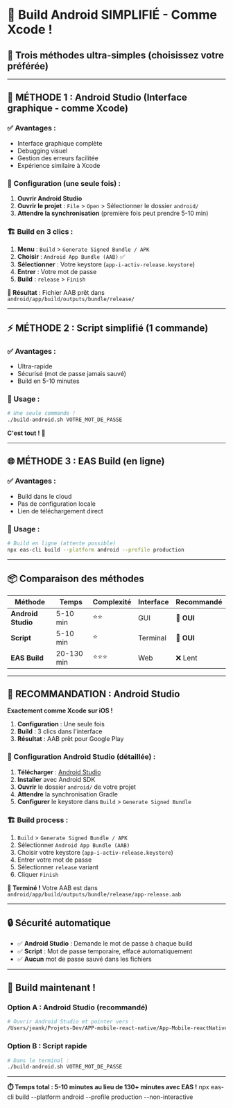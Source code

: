 # 🚀 Build Android SIMPLIFIÉ - Comme Xcode !

## 🎯 Trois méthodes ultra-simples (choisissez votre préférée)

---

## 📱 **MÉTHODE 1 : Android Studio (Interface graphique - comme Xcode)**

### ✅ Avantages : 
- Interface graphique complète
- Debugging visuel
- Gestion des erreurs facilitée
- Expérience similaire à Xcode

### 🔧 Configuration (une seule fois) :

1. **Ouvrir Android Studio**
2. **Ouvrir le projet** : `File` > `Open` > Sélectionner le dossier `android/`
3. **Attendre la synchronisation** (première fois peut prendre 5-10 min)

### 🏗️ Build en 3 clics :

1. **Menu** : `Build` > `Generate Signed Bundle / APK`
2. **Choisir** : `Android App Bundle (AAB)` ✅ 
3. **Sélectionner** : Votre keystore (`app-i-activ-release.keystore`)
4. **Entrer** : Votre mot de passe
5. **Build** : `release` > `Finish`

**🎯 Résultat** : Fichier AAB prêt dans `android/app/build/outputs/bundle/release/`

---

## ⚡ **MÉTHODE 2 : Script simplifié (1 commande)**

### ✅ Avantages :
- Ultra-rapide
- Sécurisé (mot de passe jamais sauvé)
- Build en 5-10 minutes

### 🚀 Usage :

```bash
# Une seule commande !
./build-android.sh VOTRE_MOT_DE_PASSE
```

**C'est tout !** 🎉

---

## 🌐 **MÉTHODE 3 : EAS Build (en ligne)**

### ✅ Avantages :
- Build dans le cloud
- Pas de configuration locale
- Lien de téléchargement direct

### 🚀 Usage :

```bash
# Build en ligne (attente possible)
npx eas-cli build --platform android --profile production
```

---

## 📦 **Comparaison des méthodes**

| Méthode | Temps | Complexité | Interface | Recommandé |
|---------|-------|------------|-----------|------------|
| **Android Studio** | 5-10 min | ⭐⭐ | GUI | 🎯 **OUI** |
| **Script** | 5-10 min | ⭐ | Terminal | 🎯 **OUI** |
| **EAS Build** | 20-130 min | ⭐⭐⭐ | Web | ❌ Lent |

---

## 🎯 **RECOMMANDATION : Android Studio**

**Exactement comme Xcode sur iOS !**

1. **Configuration** : Une seule fois
2. **Build** : 3 clics dans l'interface
3. **Résultat** : AAB prêt pour Google Play

### 🔧 Configuration Android Studio (détaillée) :

1. **Télécharger** : [Android Studio](https://developer.android.com/studio)
2. **Installer** avec Android SDK
3. **Ouvrir** le dossier `android/` de votre projet
4. **Attendre** la synchronisation Gradle
5. **Configurer** le keystore dans `Build` > `Generate Signed Bundle`

### 🏗️ Build process :

1. `Build` > `Generate Signed Bundle / APK`
2. Sélectionner `Android App Bundle (AAB)`
3. Choisir votre keystore (`app-i-activ-release.keystore`)
4. Entrer votre mot de passe
5. Sélectionner `release` variant
6. Cliquer `Finish`

**🎉 Terminé !** Votre AAB est dans `android/app/build/outputs/bundle/release/app-release.aab`

---

## 🔒 **Sécurité automatique**

- ✅ **Android Studio** : Demande le mot de passe à chaque build
- ✅ **Script** : Mot de passe temporaire, effacé automatiquement
- ✅ **Aucun** mot de passe sauvé dans les fichiers

---

## 🎯 **Build maintenant !**

### Option A : Android Studio (recommandé)
```bash
# Ouvrir Android Studio et pointer vers :
/Users/jeank/Projets-Dev/APP-mobile-react-native/App-Mobile-reactNative-I-Activ/android
```

### Option B : Script rapide
```bash
# Dans le terminal :
./build-android.sh VOTRE_MOT_DE_PASSE
```

---

**⏱️ Temps total : 5-10 minutes au lieu de 130+ minutes avec EAS !**
npx eas-cli build --platform android --profile production --non-interactive